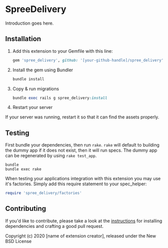 # SpreeDelivery

Introduction goes here.

## Installation

1. Add this extension to your Gemfile with this line:

    ```ruby
    gem 'spree_delivery', github: '[your-github-handle]/spree_delivery'
    ```

2. Install the gem using Bundler

    ```ruby
    bundle install
    ```

3. Copy & run migrations

    ```ruby
    bundle exec rails g spree_delivery:install
    ```

4. Restart your server

  If your server was running, restart it so that it can find the assets properly.

## Testing

First bundle your dependencies, then run `rake`. `rake` will default to building the dummy app if it does not exist, then it will run specs. The dummy app can be regenerated by using `rake test_app`.

```shell
bundle
bundle exec rake
```

When testing your applications integration with this extension you may use it's factories.
Simply add this require statement to your spec_helper:

```ruby
require 'spree_delivery/factories'
```

## Contributing

If you'd like to contribute, please take a look at the
[instructions](CONTRIBUTING.md) for installing dependencies and crafting a good
pull request.

Copyright (c) 2020 [name of extension creator], released under the New BSD License
